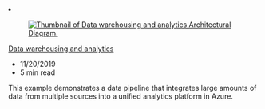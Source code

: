<!-- This file is automatically generated by build/architectures/build_index.py. Any updates will be lost. -->

<!-- markdownlint-disable MD033 -->

<li class="grid-item item-column" data-categories="Analytics Databases ">
<article class="card">
    <div class="card-header has-margin-bottom-none" aria-hidden="true">
        <figure class="image diagram has-height-175 has-overflow-hidden level">
            <a href="/azure/architecture/example-scenario/data/data-warehouse"><img src="/azure/architecture/browse/thumbs/data-warehouse.png" class="diagram" alt="Thumbnail of Data warehousing and analytics Architectural Diagram." data-linktype="relative-path"></a>
        </figure>
    </div>
    <div class="card-content">
        <a class="card-content-title has-margin-top-none" href="/azure/architecture/example-scenario/data/data-warehouse">
            <p>Data warehousing and analytics</p>
        </a>
        <ul class="card-content-metadata">
            <li>11/20/2019</li>
            <li>5 min read</li>
        </ul>
        <p class="card-content-description">This example demonstrates a data pipeline that integrates large amounts of data from multiple sources into a unified analytics platform in Azure.</p>
        <div class="bottom-to-top-fade is-hidden-mobile"></div>
    </div>
</article>
</li>
